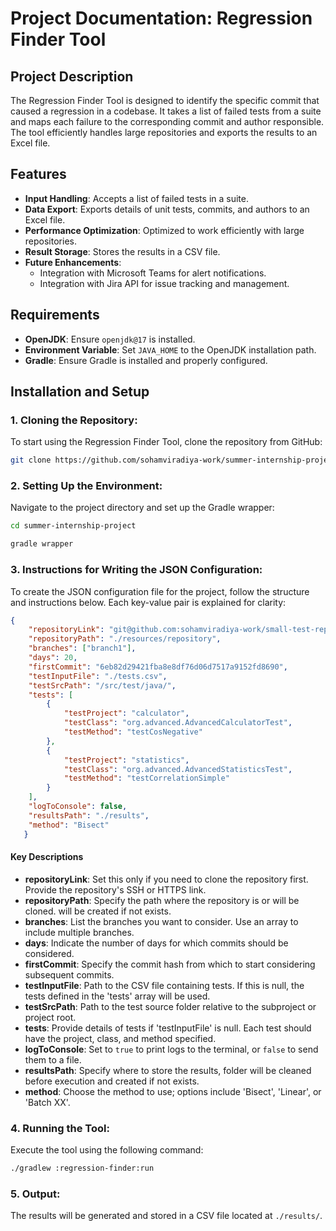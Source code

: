 # Project Documentation: Regression Finder Tool


## Project Description
The Regression Finder Tool is designed to identify the specific commit that caused a regression in a codebase. It takes a list of failed tests from a suite and maps each failure to the corresponding commit and author responsible. The tool efficiently handles large repositories and exports the results to an Excel file.

## Features
- **Input Handling**: Accepts a list of failed tests in a suite.
- **Data Export**: Exports details of unit tests, commits, and authors to an Excel file.
- **Performance Optimization**: Optimized to work efficiently with large repositories.
- **Result Storage**: Stores the results in a CSV file.
- **Future Enhancements**:
  - Integration with Microsoft Teams for alert notifications.
  - Integration with Jira API for issue tracking and management.

## Requirements
- **OpenJDK**: Ensure `openjdk@17` is installed.
- **Environment Variable**: Set `JAVA_HOME` to the OpenJDK installation path.
- **Gradle**: Ensure Gradle is installed and properly configured.

## Installation and Setup

### 1. Cloning the Repository:  
   To start using the Regression Finder Tool, clone the repository from GitHub:
   ```sh
   git clone https://github.com/sohamviradiya-work/summer-internship-project
   ```

### 2. Setting Up the Environment:  
   Navigate to the project directory and set up the Gradle wrapper:
   ```sh
   cd summer-internship-project
   ```
   ```sh
   gradle wrapper
   ```

### 3. Instructions for Writing the JSON Configuration:    

To create the JSON configuration file for the project, follow the structure and instructions below. Each key-value pair is explained for clarity:

```json
{
    "repositoryLink": "git@github.com:sohamviradiya-work/small-test-repo.git", 
    "repositoryPath": "./resources/repository", 
    "branches": ["branch1"],  
    "days": 20,  
    "firstCommit": "6eb82d29421fba8e8df76d06d7517a9152fd8690", 
    "testInputFile": "./tests.csv", 
    "testSrcPath": "/src/test/java/", 
    "tests": [ 
        {
            "testProject": "calculator",
            "testClass": "org.advanced.AdvancedCalculatorTest",
            "testMethod": "testCosNegative"
        },
        {
            "testProject": "statistics",
            "testClass": "org.advanced.AdvancedStatisticsTest",
            "testMethod": "testCorrelationSimple"
        }
    ],
    "logToConsole": false,  
    "resultsPath": "./results", 
    "method": "Bisect"  
   }
```

#### Key Descriptions

- **repositoryLink**: Set this only if you need to clone the repository first. Provide the repository's SSH or HTTPS link.
- **repositoryPath**: Specify the path where the repository is or will be cloned. will be created if not exists.
- **branches**: List the branches you want to consider. Use an array to include multiple branches.
- **days**: Indicate the number of days for which commits should be considered.
- **firstCommit**: Specify the commit hash from which to start considering subsequent commits.
- **testInputFile**: Path to the CSV file containing tests. If this is null, the tests defined in the 'tests' array will be used.
- **testSrcPath**: Path to the test source folder relative to the subproject or project root.
- **tests**: Provide details of tests if 'testInputFile' is null. Each test should have the project, class, and method specified.
- **logToConsole**: Set to `true` to print logs to the terminal, or `false` to send them to a file.
- **resultsPath**: Specify where to store the results, folder will be cleaned before execution and created if not exists.
- **method**: Choose the method to use; options include 'Bisect', 'Linear', or 'Batch XX'.


### 4. Running the Tool:  
   Execute the tool using the following command:
   ```sh
   ./gradlew :regression-finder:run
   ```

### 5. Output:  
   The results will be generated and stored in a CSV file located at `./results/`.
